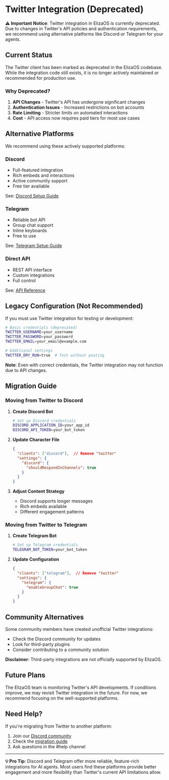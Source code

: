 
# Twitter Integration (Deprecated)

**⚠️ Important Notice**: Twitter integration in ElizaOS is currently deprecated. Due to changes in Twitter's API policies and authentication requirements, we recommend using alternative platforms like Discord or Telegram for your agents.

## Current Status

The Twitter client has been marked as deprecated in the ElizaOS codebase. While the integration code still exists, it is no longer actively maintained or recommended for production use.

### Why Deprecated?

1. **API Changes** - Twitter's API has undergone significant changes
2. **Authentication Issues** - Increased restrictions on bot accounts
3. **Rate Limiting** - Stricter limits on automated interactions
4. **Cost** - API access now requires paid tiers for most use cases

## Alternative Platforms

We recommend using these actively supported platforms:

### Discord
- Full-featured integration
- Rich embeds and interactions
- Active community support
- Free tier available

See: [Discord Setup Guide](/docs/customize/discord-setup)

### Telegram
- Reliable bot API
- Group chat support
- Inline keyboards
- Free to use

See: [Telegram Setup Guide](/docs/customize/telegram-setup)

### Direct API
- REST API interface
- Custom integrations
- Full control

See: [API Reference](/docs/api)

## Legacy Configuration (Not Recommended)

If you must use Twitter integration for testing or development:

```bash
# Basic credentials (deprecated)
TWITTER_USERNAME=your_username
TWITTER_PASSWORD=your_password
TWITTER_EMAIL=your_email@example.com

# Additional settings
TWITTER_DRY_RUN=true  # Test without posting
```

**Note**: Even with correct credentials, the Twitter integration may not function due to API changes.

## Migration Guide

### Moving from Twitter to Discord

1. **Create Discord Bot**
   ```bash
   # Set up Discord credentials
   DISCORD_APPLICATION_ID=your_app_id
   DISCORD_API_TOKEN=your_bot_token
   ```

2. **Update Character File**
   ```json
   {
     "clients": ["discord"],  // Remove "twitter"
     "settings": {
       "discord": {
         "shouldRespondInChannels": true
       }
     }
   }
   ```

3. **Adjust Content Strategy**
   - Discord supports longer messages
   - Rich embeds available
   - Different engagement patterns

### Moving from Twitter to Telegram

1. **Create Telegram Bot**
   ```bash
   # Set up Telegram credentials
   TELEGRAM_BOT_TOKEN=your_bot_token
   ```

2. **Update Configuration**
   ```json
   {
     "clients": ["telegram"],  // Remove "twitter"
     "settings": {
       "telegram": {
         "enableGroupChat": true
       }
     }
   }
   ```

## Community Alternatives

Some community members have created unofficial Twitter integrations:

- Check the Discord community for updates
- Look for third-party plugins
- Consider contributing to a community solution

**Disclaimer**: Third-party integrations are not officially supported by ElizaOS.

## Future Plans

The ElizaOS team is monitoring Twitter's API developments. If conditions improve, we may revisit Twitter integration in the future. For now, we recommend focusing on the well-supported platforms.

## Need Help?

If you're migrating from Twitter to another platform:

1. Join our [Discord community](https://discord.gg/elizaos)
2. Check the [migration guide](/docs/migration)
3. Ask questions in the #help channel

---

**💡 Pro Tip**: Discord and Telegram offer more reliable, feature-rich integrations for AI agents. Most users find these platforms provide better engagement and more flexibility than Twitter's current API limitations allow.